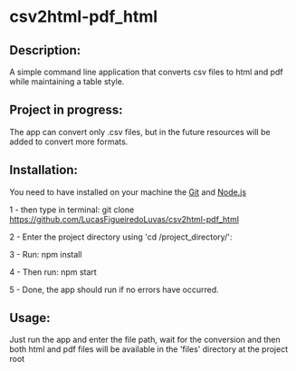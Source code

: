 # csv2html-pdf_html

## Description:
A simple command line application that converts csv files to html and pdf while maintaining a table style.

## Project in progress:
The app can convert only .csv files, but in the future resources will be added to convert more formats.

## Installation:
You need to have installed on your machine the [Git](https://git-scm.com) and [Node.js](https://nodejs.org/en/)

1 - then type in terminal: git clone https://github.com/LucasFigueiredoLuvas/csv2html-pdf_html

2 - Enter the project directory using 'cd /project_directory/':

3 - Run: npm install

4 - Then run: npm start

5 - Done, the app should run if no errors have occurred.

## Usage:

Just run the app and enter the file path, wait for the conversion and then both html and pdf files will be available in the 'files' directory at the project root
